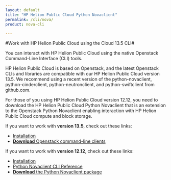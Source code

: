 ```yaml
---
layout: default
title: "HP Helion Public Cloud Python Novaclient"
permalink: /cli/nova/
product: nova-cli

---
```

#Work with HP Helion Public Cloud using the Cloud 13.5 CLI#

You can interact with HP Helion Public Cloud using the native Openstack Command-Line Interface (CLI) tools.
 
HP Helion Public Cloud is based on Openstack, and the latest Openstack CLIs and libraries are compatible with our HP Helion Public Cloud version 13.5. We recommend using a recent version of the python-novaclient, python-cinderclient, python-neutronclient, and python-swiftclient from github.com.
 
For those of you using HP Helion Public Cloud version 12.12, you need to download the HP Helion Public Cloud Python Novaclient that is an extension to the Openstack Python Novaclient enabling interaction with HP Helion Public Cloud compute and block storage. 
 
If you want to work with **version 13.5**, check out these links:
 
* [Installation](https://community.hpcloud.com/article/cloud-135-cli-installation-instructions)
* [**Download** Openstack command-line clients](http://docs.openstack.org/user-guide/content/install_clients.html)

If you want to work with **version 12.12**, check out these links:

* [Installation](/cli/nova/install)
* [Python Novaclient CLI Reference](/cli/nova/reference)
* [**Download** the Python Novaclient package](/file/python-novaclient_2.6.8-17.tar.gz)

